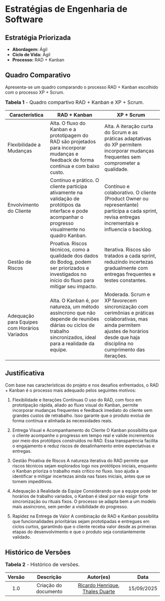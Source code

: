 # Estratégias de Engenharia de Software

## Estratégia Priorizada
- **Abordagem:** Ágil  
- **Ciclo de Vida:** Ágil  
- **Processo:** RAD + Kanban  

## Quadro Comparativo
Apresenta-se um quadro comparando o processo RAD + Kanban escolhido com o processo XP + Scrum.

<font size="3"><p style="text-align: left">**Tabela 1** - Quadro compartivo RAD + Kanban e XP + Scrum.</p></font>

| Característica | RAD + Kanban | XP + Scrum |
|----------------|--------------|------------|
| Flexibilidade a Mudanças | Alta. O fluxo do Kanban e a prototipagem do RAD são projetados para incorporar mudanças e feedback de forma contínua e com baixo custo. | Alta. A iteração curta do Scrum e as práticas adaptativas do XP permitem incorporar mudanças frequentes sem comprometer a qualidade. |
| Envolvimento do Cliente | Contínuo e prático. O cliente participa ativamente na validação de protótipos da interface e pode acompanhar o progresso visualmente no quadro Kanban. | Contínuo e colaborativo. O cliente (Product Owner ou representante) participa a cada sprint, revisa entregas incrementais e influencia o backlog. |
| Gestão de Riscos | Proativa. Riscos técnicos, como a qualidade dos dados do Bodog, podem ser priorizados e investigados no início do fluxo para mitigar seu impacto. | Iterativa. Riscos são tratados a cada sprint, reduzindo incertezas gradualmente com entregas frequentes e testes constantes. |
| Adequação para Equipes com Horários Variados | Alta. O Kanban é, por natureza, um método assíncrono que não depende de reuniões diárias ou ciclos de trabalho sincronizados, ideal para a realidade da equipe. | Moderada. Scrum e XP favorecem sincronização com cerimônias e práticas colaborativas, mas ainda permitem ajustes de horários desde que haja disciplina no cumprimento das iterações. |

## Justificativa
Com base nas características do projeto e nos desafios enfrentados, o RAD + Kanban é o processo mais adequado pelos seguintes motivos:

1. Flexibilidade e Iterações Contínuas
O uso do RAD, com foco em prototipação rápida, aliado ao fluxo visual do Kanban, permite incorporar mudanças frequentes e feedback imediato do cliente sem grandes custos de retrabalho. Isso garante que o produto evolua de forma contínua e alinhada às necessidades reais.

2. Entrega Visual e Acompanhamento do Cliente
O Kanban possibilita que o cliente acompanhe o progresso em tempo real e valide incrementos por meio dos protótipos construídos no RAD. Essa transparência facilita o engajamento e reduz riscos de desalinhamento entre expectativas e entregas.

3. Gestão Proativa de Riscos
A natureza iterativa do RAD permite que riscos técnicos sejam explorados logo nos protótipos iniciais, enquanto o Kanban prioriza o trabalho mais crítico no fluxo. Isso ajuda a identificar e mitigar incertezas ainda nas fases iniciais, antes que se tornem impeditivos.

4. Adequação à Realidade da Equipe
Considerando que a equipe pode ter horários de trabalho variados, o Kanban é ideal por não exigir forte sincronização ou rituais fixos. O processo se adapta bem a um modelo mais assíncrono, sem perder a visibilidade do progresso.

5. Rapidez na Entrega de Valor
A combinação de RAD e Kanban possibilita que funcionalidades prioritárias sejam prototipadas e entregues em ciclos curtos, garantindo que o cliente receba valor desde as primeiras etapas do desenvolvimento e que o produto seja constantemente validado.

## Histórico de Versões

<font size="3"><p style="text-align: left">**Tabela 2** - Histórico de versões.</p></font>

| Versão |        Descrição         |                      Autor(es)                      |    Data    |
| :----: | :----------------------: | :-------------------------------------------------: | :--------:  
|  1.0   | Criação do documento | [Ricardo Henrique](https://github.com/R1K4S), [Thales Duarte](https://github.com/Thales-Duarte) | 15/09/2025 | 